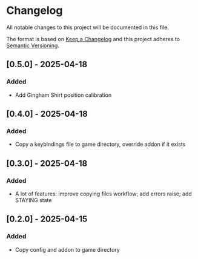 # Changelog

All notable changes to this project will be documented in this file.

The format is based on [Keep a Changelog](http://keepachangelog.com/en/1.0.0/)
and this project adheres to [Semantic Versioning](http://semver.org/spec/v2.0.0.html).

## [0.5.0] - 2025-04-18
### Added
- Add Gingham Shirt position calibration

## [0.4.0] - 2025-04-18
### Added
- Copy a keybindings file to game directory, override addon if it exists 

## [0.3.0] - 2025-04-18
### Added
- A lot of features: improve copying files workflow; add errors raise; add STAYING state

## [0.2.0] - 2025-04-15
### Added
- Copy config and addon to game directory